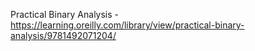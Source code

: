 Practical Binary Analysis - https://learning.oreilly.com/library/view/practical-binary-analysis/9781492071204/
